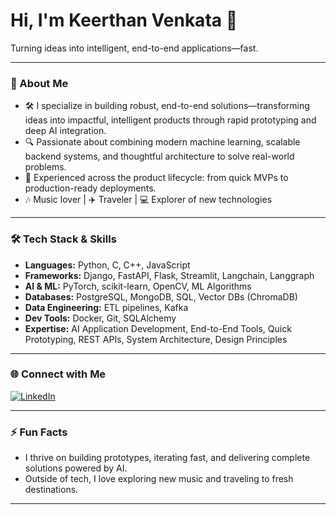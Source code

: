 # Hi, I'm Keerthan Venkata 👋

Turning ideas into intelligent, end-to-end applications—fast.

---

### 🚀 About Me

- 🛠️ I specialize in building robust, end-to-end solutions—transforming ideas into impactful, intelligent products through rapid prototyping and deep AI integration.
- 🔍 Passionate about combining modern machine learning, scalable backend systems, and thoughtful architecture to solve real-world problems.
- 🧩 Experienced across the product lifecycle: from quick MVPs to production-ready deployments.
- 🎶 Music lover | ✈️ Traveler | 💻 Explorer of new technologies

---

### 🛠️ Tech Stack & Skills

- **Languages:** Python, C, C++, JavaScript
- **Frameworks:** Django, FastAPI, Flask, Streamlit, Langchain, Langgraph
- **AI & ML:** PyTorch, scikit-learn, OpenCV, ML Algorithms
- **Databases:** PostgreSQL, MongoDB, SQL, Vector DBs (ChromaDB)
- **Data Engineering:** ETL pipelines, Kafka
- **Dev Tools:** Docker, Git, SQLAlchemy
- **Expertise:** AI Application Development, End-to-End Tools, Quick Prototyping, REST APIs, System Architecture, Design Principles

---

### 🌐 Connect with Me

[![LinkedIn](https://img.shields.io/badge/LinkedIn-blue?logo=linkedin&logoColor=white)](https://in.linkedin.com/in/venkata-keerthan-n-89a188212)

---

### ⚡ Fun Facts

- I thrive on building prototypes, iterating fast, and delivering complete solutions powered by AI.
- Outside of tech, I love exploring new music and traveling to fresh destinations.

---

<!--
**keerthanvenkata/keerthanvenkata** is a ✨ special ✨ repository because its README.md (this file) appears on your GitHub profile.
-->
